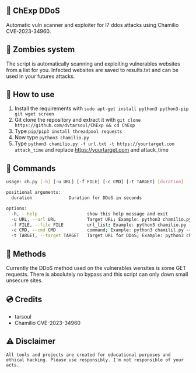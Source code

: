 ## 🧱 **ChExp DDoS**

Automatic vuln scanner and exploiter for l7 ddos attacks using Chamilio CVE-2023-34960.

## 🦠 **Zombies system**

The script is automatically scanning and exploiting vulnerables websites from a list for you. Infected websites are saved to results.txt and can be used in your futures attacks.

## 🔎 **How to use**

 1. Install the requirements with `sudo apt-get install python3 python3-pip git wget screen`
 2. Git clone the repository and extract it with `git clone https://github.com/dvtarsoul/ChExp && cd ChExp`
 3. Type `pip/pip3 install threadpool requests`
 4. Now type `python3 chamilio.py`
 5. Type `python3 chamilio.py -f url.txt -t https://yourtarget.com attack_time` and replace https://yourtarget.com and attack_time

## 📝 **Commands**

```bash
usage: ch.py [-h] [-u URL] [-f FILE] [-c CMD] [-t TARGET] [duration]

positional arguments:
  duration              Duration for DDoS in seconds

options:
  -h, --help                   show this help message and exit
  -u URL, --url URL            Target URL; Example: python3 chamilio.py -u http://...
  -f FILE, --file FILE         url_list; Example: python3 chamilio.py -f url.txt
  -c CMD, --cmd CMD            command; Example: python3 chamilil.py -c http://...
  -t TARGET, --target TARGET   Target URL for DDoS; Example: python3 chamilio.py -t http://... DURATION (in seconds)
```

## 🚀 **Methods**

Currently the DDoS method used on the vulnerables wensites is some GET requests. 
There is absolutely no bypass and this script can only down small unsecure sites.

## 💿 **Credits**
 - tarsoul
 - Chamilio CVE-2023-34960

## ⚠️ Disclaimer

```
All tools and projects are created for educational purposes and ethical hacking. Please use responsibly. I'm not responsible of your acts.
```
